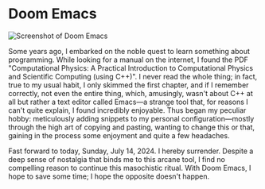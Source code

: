 # Doom Emacs

![Screenshot of Doom Emacs](https://github.com/user-attachments/assets/fcd0e401-0712-46d4-9821-a1ade609a83f)

Some years ago, I embarked on the noble quest to learn something about programming. While looking for a manual on the internet, I found the PDF "Computational Physics: A Practical Introduction to Computational Physics and Scientific Computing (using C++)". 
I never read the whole thing; in fact, true to my usual habit, I only skimmed the first chapter, and if I remember correctly, not even the entire thing, which, amusingly, wasn't about C++ at all but rather a text editor called Emacs—a strange tool that, for reasons I can't quite explain, I found incredibly enjoyable.
Thus began my peculiar hobby: meticulously adding snippets to my personal configuration—mostly through the high art of copying and pasting, wanting to change this or that, gaining in the process some enjoyment and quite a few headaches.

Fast forward to today, Sunday, July 14, 2024. I hereby surrender. 
Despite a deep sense of nostalgia that binds me to this arcane tool, I find no compelling reason to continue this masochistic ritual. 
With Doom Emacs, I hope to save some time; I hope the opposite doesn't happen.
